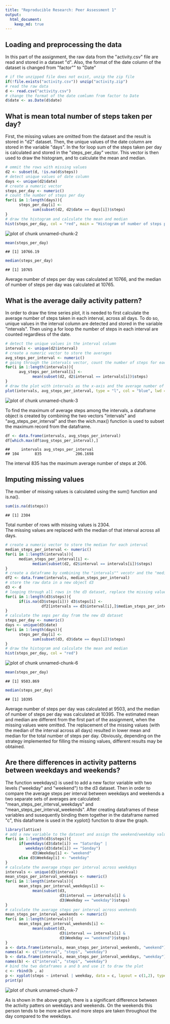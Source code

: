 ```yaml
---
title: "Reproducible Research: Peer Assessment 1"
output: 
  html_document:
    keep_md: true
---
```



## Loading and preprocessing the data
In this part of the assignment, the raw data from the "activity.csv" file are read and stored in a dataset "d". Also, the format of the date column of the dataset is changed from "factor"" to "Date"

```r
# if the unzipped file does not exist, unzip the zip file
if(!file.exists("activity.csv")) unzip("activity.zip")
# read the raw data
d <- read.csv("activity.csv")
# change the format of the date comlumn from factor to Date
d$date <- as.Date(d$date)
```

## What is mean total number of steps taken per day?
First, the missing values are omitted from the dataset and the result is stored in "d2" dataset. Then, the unique values of the date column are stored in the variable "days". In the for loop sum of the steps taken per day is calculated and stored in the "steps_per_day" vector. This vector is then used to draw the histogram, and to calculate the mean and median.

```r
# ommit the rows with missing values
d2 <- subset(d, !is.na(d$steps))
# detect unique values of date column
days <- unique(d2$date)
# create a numeric vector
steps_per_day <- numeric()
# count the number of steps per day
for(i in 1:length(days)){
      steps_per_day[i] <- 
            sum(subset(d2, d2$date == days[i])$steps)
}
# draw the histogram and calculate the mean and median
hist(steps_per_day, col = "red", main = "Histogram of number of steps per day")
```

![plot of chunk unnamed-chunk-2](figure/unnamed-chunk-2-1.png) 

```r
mean(steps_per_day)
```

```
## [1] 10766.19
```

```r
median(steps_per_day)
```

```
## [1] 10765
```
Average number of steps per day was calculated at 10766, and the median of number of steps per day was calculated at 10765.

## What is the average daily activity pattern?
In order to draw the time series plot, it is needed to first calculate the average number of steps taken in each interval, across all days. To do so, unique values in the interval column are detected and stored in the variable "intervals". Then using a for loop the number of steps in each interval are counted regardless of the date. 


```r
# detect the unique values in the interval column
intervals <- unique(d2$interval)
# create a numeric vector to store the averages
avg_steps_per_interval <- numeric()
# going through the intervals vector, count the number of steps for each one
for(i in 1:length(intervals)){
      avg_steps_per_interval[i] <- 
            mean(subset(d2, d2$interval == intervals[i])$steps)
}
# draw the plot with intervals as the x-axis and the average number of taken steps as the y-axis
plot(intervals, avg_steps_per_interval, type = "l", col = "blue", lwd = 1, ylab = "average number of steps")
```

![plot of chunk unnamed-chunk-3](figure/unnamed-chunk-3-1.png) 

To find the maximum of average steps among the intervals, a dataframe object is created by combining the two vectors "intervals" and "avg_steps_per_interval" and then the wich.max() function is used to subset the maximum record from the dataframe.

```r
df <- data.frame(intervals, avg_steps_per_interval)
df[which.max(df$avg_steps_per_interval),]
```

```
##     intervals avg_steps_per_interval
## 104       835               206.1698
```
The interval 835 has the maximum average number of steps at 206.

## Imputing missing values
The number of missing values is calculated using the sum() function and is.na().

```r
sum(is.na(d$steps))
```

```
## [1] 2304
```
Total number of rows with missing values is 2304.  
The missing values are replaced with the median of that interval across all days. 

```r
# create a numeric vector to store the median for each interval
median_steps_per_interval <- numeric()
for(i in 1:length(intervals)){
      median_steps_per_interval[i] <- 
            median(subset(d2, d2$interval == intervals[i])$steps)
}
# create a dataframe by combining the "intervals"" vecotr and the "median_steps_per_interval"" vector
df2 <- data.frame(intervals, median_steps_per_interval)
# store the raw data in a new object d3
d3 <- d
# looping through all rows in the d3 dataset, replace the missing values with the corresponding value in the df2. This leads to a new dataset without missing values.
for(i in 1:length(d3$steps)){
      if(is.na(d3$steps[i])) d3$steps[i] <- 
                df2[intervals == d3$interval[i],]$median_steps_per_interval
}
# calculate the seps per day from the new d3 dataset
steps_per_day <- numeric()
days <- unique(d3$date)
for(i in 1:length(days)){
      steps_per_day[i] <- 
            sum(subset(d3, d3$date == days[i])$steps)
}
# draw the histogram and calculate the mean and median
hist(steps_per_day, col = "red")
```

![plot of chunk unnamed-chunk-6](figure/unnamed-chunk-6-1.png) 

```r
mean(steps_per_day)
```

```
## [1] 9503.869
```

```r
median(steps_per_day)
```

```
## [1] 10395
```

Average number of steps per day was calculated at 9503, and the median of number of steps per day was calculated at 10395. The estimated mean and median are different from the first part of the assignment, when the missing values were omitted. The replacement of the missing values (with the median of the interval across all days) resulted in lower mean and median for the total number of steps per day. Obviously, depending on the strategy implemented for filling the missing values, different results may be obtained.

## Are there differences in activity patterns between weekdays and weekends?
The function weekdays() is used to add a new factor variable with two levels ("weekday" and "weekend") to the d3 dataset. Then in order to compare the average steps per interval between weekdays and weekends a two separate sets of averages are calculated: "mean_steps_per_interval_weekdays" and "mean_steps_per_interval_weekends". After creating dataframes of these variables and susequently binding them together in the dataframe named "c", this dataframe is used in the xyplot() function to draw the graph. 

```r
library(lattice)
# add a new variable to the dataset and assign the weekend/weekday values using the weekdays() function
for(i in 1:length(d3$steps)){
      if(weekdays(d3$date[i]) == "Saturday" | 
         weekdays(d3$date[i]) == "Sonday") 
            d3$Weekday[i] <- "weekend"
      else d3$Weekday[i] <- "weekday"
}
# calculate the average steps per interval across weekdays
intervals <- unique(d3$interval)
mean_steps_per_interval_weekdays <- numeric()
for(i in 1:length(intervals)){
      mean_steps_per_interval_weekdays[i] <- 
            mean(subset(d3, 
                        d3$interval == intervals[i] &
                        d3$Weekday == "weekday")$steps)
}
# calculate the average steps per interval across weekends
mean_steps_per_interval_weekends <- numeric()
for(i in 1:length(intervals)){
      mean_steps_per_interval_weekends[i] <- 
            mean(subset(d3, 
                        d3$interval == intervals[i] &
                        d3$Weekday == "weekend")$steps)
}
a <- data.frame(intervals, mean_steps_per_interval_weekends, "weekend")
names(a) <- c("interval", "steps", "weekday")
b <- data.frame(intervals, mean_steps_per_interval_weekdays, "weekday")
names(b) <- c("interval", "steps", "weekday")
# bind the two dataframes a and b and use it to draw the plot
c <- rbind(b , a)
p <- xyplot(steps ~ interval | weekday, data = c, layout = c(1,2), type = "l", ylab = "number of steps")
print(p)
```

![plot of chunk unnamed-chunk-7](figure/unnamed-chunk-7-1.png) 

As is shown in the above graph, there is a significant difference between the activity patters on weekdays and weekends. On the weekends this person tends to be more active and more steps are taken throughout the day compared to the weekdays. 



